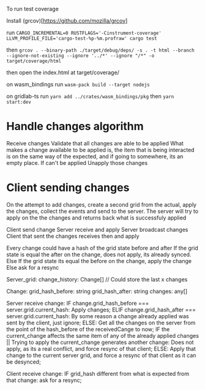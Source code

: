 To run test coverage

Install (grcov)[https://github.com/mozilla/grcov]

run
`CARGO_INCREMENTAL=0 RUSTFLAGS='-Cinstrument-coverage' LLVM_PROFILE_FILE='cargo-test-%p-%m.profraw' cargo test`

then
`grcov . --binary-path ./target/debug/deps/ -s . -t html --branch --ignore-not-existing --ignore '../*' --ignore "/*" -o target/coverage/html`

then open the index.html at target/coverage/

on wasm_bindings run `wasm-pack build --target nodejs`

on gridlab-ts run `yarn add ../crates/wasm_bindings/pkg` then `yarn start:dev`

# Handle changes algorithm

Receive changes
Validate that all changes are able to be applied
What makes a change available to be applied is, the item that is being interacted is on the same way of the expected, and if going to somewhere, its an empty place.
If can't be applied
Unapply those changes

# Client sending changes

On the attempt to add changes, create a second grid from the actual, apply the changes, collect the events and send to the server.
The server will try to apply on the the changes and returns back what is successfuly applied



Client send change
Server receive and apply
Server broadcast changes
Client that sent the changes receives then and apply

Every change could have a hash of the grid state before and after
If the grid state is equal the after on the change, does not apply, its already synced.
Else If the grid state its equal the before on the change, apply the change
Else ask for a resync


Server_grid:
    change_history: Change[] // Could store the last x changes

Change:
    grid_hash_before: string
    grid_hash_after: string
    changes: any[]

Server receive change:
    IF change.grid_hash_before === server.grid.current_hash:
        Apply changes;
    ELIF change.grid_hash_after === server.grid.current_hash:
        By some reason a change already applied was sent by the client, just ignore;
    ELSE:
        Get all the changes on the server from the point of the hash_before of the receivedCange to now;
        IF the current_change affects the same item of any of the already applied changes || Trying to apply the current_change generates another change:
            Does not apply, as its a real conflict, and force resync of that client;
        ELSE:
            Apply that change to the current server grid, and force a resync of that client as it can be desynced;

Client receive change:
    IF grid_hash different from what is expected from that change:
        ask for a resync;